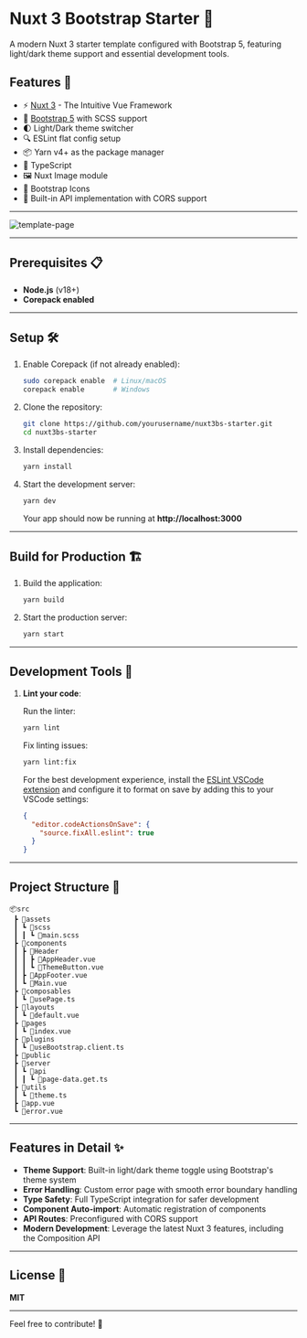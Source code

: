 # Nuxt 3 Bootstrap Starter 🚀

A modern Nuxt 3 starter template configured with Bootstrap 5, featuring light/dark theme support and essential development tools.

## Features 🌟

- ⚡️ [Nuxt 3](https://nuxt.com/) - The Intuitive Vue Framework  
- 🎨 [Bootstrap 5](https://getbootstrap.com/) with SCSS support  
- 🌓 Light/Dark theme switcher  
- 🔍 ESLint flat config setup  
- 📦 Yarn v4+ as the package manager  
- 🎯 TypeScript
- 🖼️ Nuxt Image module  
- 🎉 Bootstrap Icons  
- 🔌 Built-in API implementation with CORS support

---
![template-page](https://github.com/user-attachments/assets/1d1eeaf0-8127-4e3b-9a3d-b9679144e7f2)

---
## Prerequisites 📋

- **Node.js** (v18+)  
- **Corepack enabled**  

---

## Setup 🛠️

1. Enable Corepack (if not already enabled):  

   ```bash
   sudo corepack enable  # Linux/macOS
   corepack enable       # Windows
   ```

2. Clone the repository:  

   ```bash
   git clone https://github.com/yourusername/nuxt3bs-starter.git
   cd nuxt3bs-starter
   ```

3. Install dependencies:  

   ```bash
   yarn install
   ```

4. Start the development server:  

   ```bash
   yarn dev
   ```

   Your app should now be running at **http://localhost:3000**

---

## Build for Production 🏗️

1. Build the application:  

   ```bash
   yarn build
   ```

2. Start the production server:  

   ```bash
   yarn start
   ```

---

## Development Tools 🔧

1. **Lint your code**:  

   Run the linter:  

   ```bash
   yarn lint
   ```

   Fix linting issues:  

   ```bash
   yarn lint:fix
   ```

   For the best development experience, install the [ESLint VSCode extension](https://marketplace.visualstudio.com/items?itemName=dbaeumer.vscode-eslint) and configure it to format on save by adding this to your VSCode settings:

   ```json
   {
     "editor.codeActionsOnSave": {
       "source.fixAll.eslint": true
     }
   }
   ```

---

## Project Structure 📁

```plaintext
📦src
 ┣ 📂assets
 ┃ ┗ 📂scss
 ┃ ┃ ┗ 📜main.scss
 ┣ 📂components
 ┃ ┣ 📂Header
 ┃ ┃ ┣ 📜AppHeader.vue
 ┃ ┃ ┗ 📜ThemeButton.vue
 ┃ ┣ 📜AppFooter.vue
 ┃ ┗ 📜Main.vue
 ┣ 📂composables
 ┃ ┗ 📜usePage.ts
 ┣ 📂layouts
 ┃ ┗ 📜default.vue
 ┣ 📂pages
 ┃ ┗ 📜index.vue
 ┣ 📂plugins
 ┃ ┗ 📜useBootstrap.client.ts
 ┣ 📂public
 ┣ 📂server
 ┃ ┗ 📂api
 ┃ ┃ ┗ 📜page-data.get.ts
 ┣ 📂utils
 ┃ ┗ 📜theme.ts
 ┣ 📜app.vue
 ┗ 📜error.vue
```

---

## Features in Detail ✨

- **Theme Support**: Built-in light/dark theme toggle using Bootstrap's theme system  
- **Error Handling**: Custom error page with smooth error boundary handling  
- **Type Safety**: Full TypeScript integration for safer development  
- **Component Auto-import**: Automatic registration of components  
- **API Routes**: Preconfigured with CORS support  
- **Modern Development**: Leverage the latest Nuxt 3 features, including the Composition API  

---

## License 📄

**MIT**

---

Feel free to contribute! 🤝
